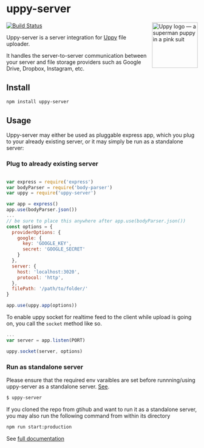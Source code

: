 # uppy-server

<img src="http://uppy.io/images/logos/uppy-dog-full.svg" width="120" alt="Uppy logo — a superman puppy in a pink suit" align="right">

[![Build Status](https://travis-ci.org/transloadit/uppy-server.svg?branch=master)](https://travis-ci.org/transloadit/uppy-server)

Uppy-server is a server integration for [Uppy](https://github.com/transloadit/uppy) file uploader.

It handles the server-to-server communication between your server and file storage providers such as Google Drive, Dropbox,
Instagram, etc.

## Install

```bash
npm install uppy-server
```

## Usage

Uppy-server may either be used as pluggable express app, which you plug to your already existing server, or it may simply be run as a standalone server:

### Plug to already existing server

```javascript

var express = require('express')
var bodyParser = require('body-parser')
var uppy = require('uppy-server')

var app = express()
app.use(bodyParser.json())
...
// be sure to place this anywhere after app.use(bodyParser.json())
const options = {
  providerOptions: {
    google: {
      key: 'GOOGLE_KEY',
      secret: 'GOOGLE_SECRET'
    }
  },
  server: {
    host: 'localhost:3020',
    protocol: 'http',
  },
  filePath: '/path/to/folder/'
}

app.use(uppy.app(options))

```

To enable uppy socket for realtime feed to the client while upload is going on, you call the `socket` method like so.

```javascript
...
var server = app.listen(PORT)

uppy.socket(server, options)

```

### Run as standalone server
Please ensure that the required env varaibles are set before runnning/using uppy-server as a standalone server. [See](#configure-standalone).

```bash
$ uppy-server
```

If you cloned the repo from gtihub and want to run it as a standalone server, you may also run the following command from within its
directory

```bash
npm run start:production
```

See [full documentation](https://uppy.io/docs/server/)
